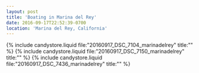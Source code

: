 ```yaml
---
layout: post
title: 'Boating in Marina del Rey'
date: 2016-09-17T22:52:39-0700
location: 'Marina del Rey, California'
---
```


{% include candystore.liquid file:"20160917_DSC_7104_marinadelrey" title:"" %}
{% include candystore.liquid file:"20160917_DSC_7150_marinadelrey" title:"" %}
{% include candystore.liquid file:"20160917_DSC_7436_marinadelrey" title:"" %}
